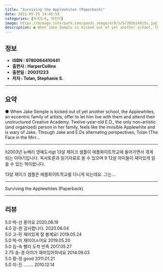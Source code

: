 ```yaml
---
title: "Surviving the Applewhites (Paperback)"
date: 2021-05-25 14:45:53
categories: [외국도서, 어린이]
image: https://bimage.interpark.com/goods_image/4/9/1/5/202614915s.jpg
description: ● When Jake Semple is kicked out of yet another school, the Applewhites, an eccentric family of artists, offer to let him live with them and attend their unstr
---
```


## **정보**

- **ISBN : 9780064410441**
- **출판사 : HarperCollins**
- **출판일 : 20031223**
- **저자 : Tolan, Stephanie S.**

------



## **요약**

●  When Jake Semple is kicked out of yet another school, the Applewhites, an eccentric family of artists, offer to let him live with them and attend their unstructured Creative Academy. Twelve-year-old E.D., the only non-artistic (and organized) person in her family, feels like the invisible Applewhite and is wary of Jake. Through Jake and E.Ds alternating perspectives, Tolan (The Face in the Mirr...

------

lt2003년 뉴베리 영예도서gt 
13살 제이크 셈플이 애플화이트학교에 들어가면서 겪게 되는 이야기입니다. 독서토론과 읽기자료로 쓸 수 있으며 9  12살 아이들이 재미있게 읽을 수 있는 책이랍니다. 

13살 제이크 셈플은 애플화이트학교를 다니게 되는데요. 그는... 

------


Surviving the Applewhites (Paperback) 

------


## **리뷰** 

5.0 박-선 좋아요 2020.08.19 <br/>4.0 강-원 감사합니다. 2020.06.04 <br/>5.0 고-민 재미있게 잘 볼께요! 2019.05.24 <br/>5.0 박-미 재미이ㅛ어요 2019.05.20 <br/>5.0 김-숙 빨리 도착 만족 2017.05.27 <br/>2.75 송-경 아이가 재미있어하네요 2014.09.03 <br/>5.0 황-정 good 2011.01.21 <br/>5.0 이-진 ........ 2010.12.14 <br/>